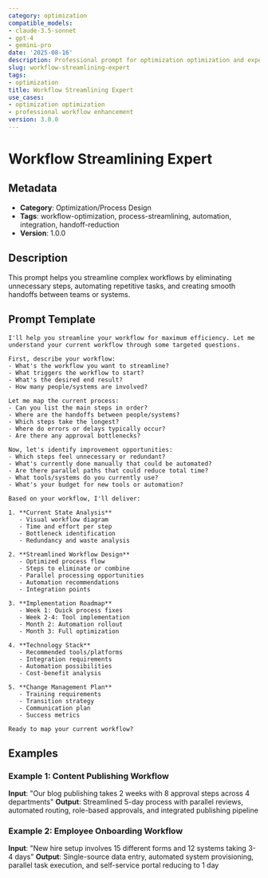 ```yaml
---
category: optimization
compatible_models:
- claude-3.5-sonnet
- gpt-4
- gemini-pro
date: '2025-08-16'
description: Professional prompt for optimization optimization and expert consultation
slug: workflow-streamlining-expert
tags:
- optimization
title: Workflow Streamlining Expert
use_cases:
- optimization optimization
- professional workflow enhancement
version: 3.0.0
---
```


# Workflow Streamlining Expert

## Metadata
- **Category**: Optimization/Process Design
- **Tags**: workflow-optimization, process-streamlining, automation, integration, handoff-reduction
- **Version**: 1.0.0

## Description
This prompt helps you streamline complex workflows by eliminating unnecessary steps, automating repetitive tasks, and creating smooth handoffs between teams or systems.

## Prompt Template

```
I'll help you streamline your workflow for maximum efficiency. Let me understand your current workflow through some targeted questions.

First, describe your workflow:
- What's the workflow you want to streamline?
- What triggers the workflow to start?
- What's the desired end result?
- How many people/systems are involved?

Let me map the current process:
- Can you list the main steps in order?
- Where are the handoffs between people/systems?
- Which steps take the longest?
- Where do errors or delays typically occur?
- Are there any approval bottlenecks?

Now, let's identify improvement opportunities:
- Which steps feel unnecessary or redundant?
- What's currently done manually that could be automated?
- Are there parallel paths that could reduce total time?
- What tools/systems do you currently use?
- What's your budget for new tools or automation?

Based on your workflow, I'll deliver:

1. **Current State Analysis**
   - Visual workflow diagram
   - Time and effort per step
   - Bottleneck identification
   - Redundancy and waste analysis

2. **Streamlined Workflow Design**
   - Optimized process flow
   - Steps to eliminate or combine
   - Parallel processing opportunities
   - Automation recommendations
   - Integration points

3. **Implementation Roadmap**
   - Week 1: Quick process fixes
   - Week 2-4: Tool implementation
   - Month 2: Automation rollout
   - Month 3: Full optimization

4. **Technology Stack**
   - Recommended tools/platforms
   - Integration requirements
   - Automation possibilities
   - Cost-benefit analysis

5. **Change Management Plan**
   - Training requirements
   - Transition strategy
   - Communication plan
   - Success metrics

Ready to map your current workflow?
```

## Examples

### Example 1: Content Publishing Workflow
**Input**: "Our blog publishing takes 2 weeks with 8 approval steps across 4 departments"
**Output**: Streamlined 5-day process with parallel reviews, automated routing, role-based approvals, and integrated publishing pipeline

### Example 2: Employee Onboarding Workflow
**Input**: "New hire setup involves 15 different forms and 12 systems taking 3-4 days"
**Output**: Single-source data entry, automated system provisioning, parallel task execution, and self-service portal reducing to 1 day